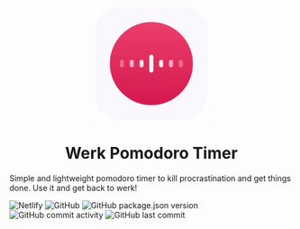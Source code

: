 <p align="center">
    <img src="https://github.com/sohaibalam67/Werk/blob/master/src/assets/icons/android-chrome-512x512.png" width="200">
</p>
<h1 align="center">Werk Pomodoro Timer</h1>

<p>
    Simple and lightweight pomodoro timer to kill procrastination and get things done. Use it and get back to werk!
</p>

![Netlify](https://img.shields.io/netlify/3efab8c0-72ce-40dc-bef6-7fa407fa4ab3)
![GitHub](https://img.shields.io/github/license/sohaibalam67/werk)
![GitHub package.json version](https://img.shields.io/github/package-json/v/sohaibalam67/werk)
![GitHub commit activity](https://img.shields.io/github/commit-activity/m/sohaibalam67/werk)
![GitHub last commit](https://img.shields.io/github/last-commit/sohaibalam67/werk)

<img alt="" src="https://sohaibalam67-github.herokuapp.com/readme/github?id=werk_pomodoro_timer" />
